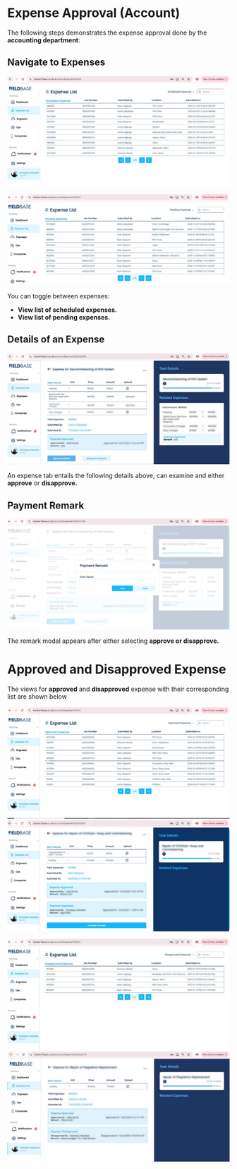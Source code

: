 # Expense Approval (Account)

The following steps demonstrates the expense approval done by the **accounting department**:

## Navigate to Expenses
![expenses-front-tab](../tutorial-extras/img/id-exp6.png)

![expenses-front-tab](../tutorial-extras/img/id-exp7.png)

You can toggle between expenses:
- **View list of scheduled expenses.**
- **View list of  pending expenses.**

## Details of an Expense
![detail-of-expense](../tutorial-extras/img/id-exp8.png)

An expense tab entails the following details above, can examine and either **approve** or **disapprove.**

## Payment Remark
![payment-remark](../tutorial-extras/img/id-exp9.png)

The remark modal appears after either selecting **approve or disapprove.**

# Approved and Disapproved Expense

The views for **approved** and **disapproved** expense with their corresponding list are shown below

![approved-expense-list](../tutorial-extras/img/id-exp10.png)
![approved-expense](../tutorial-extras/img/id-exp11.png)



![disapproved-expense-list](../tutorial-extras/img/id-exp12.png)
![disapproved-expense](../tutorial-extras/img/id-exp13.png)